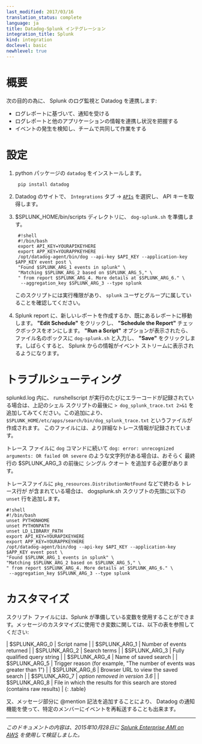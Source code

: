 ```yaml
---
last_modified: 2017/03/16
translation_status: complete
language: ja
title: Datadog-Splunk インテグレーション
integration_title: Splunk
kind: integration
doclevel: basic
newhlevel: true
---
```


<!-- ### Overview
{:#int-overview}

Connect your Splunk log monitoring to be able to:

- Get notified of your reports.
- Correlate these reports with your other metrics
- Collaborate with your team on the events -->

# 概要

次の目的の為に、 Splunk のログ監視と Datadog を連携します:

* ログレポートに基づいて、通知を受ける
* ログレポートと他のアプリケーションの情報を連携し状況を把握する
* イベントの発生を検知し、チームで共同して作業をする


<!-- ### Installation

To receive your reports from Splunk into Datadog, you need to have ```datadog``` installed:

    #!shell
    pip install datadog


Once it is done, [get your api key and an application key](https://app.datadoghq.com/account/settings#api) and drop the following ```dog-splunk.sh``` script into $SPLUNK_HOME/bin/scripts
    
    #!shell
    #!/bin/bash
    export API_KEY=YOURAPIKEYHERE
    export APP_KEY=YOURAPPKEYHERE
    /opt/datadog-agent/bin/dog --api-key $API_KEY --application-key $APP_KEY event post \
    "Found $SPLUNK_ARG_1 events in splunk" \
    "Matching $SPLUNK_ARG_2 based on $SPLUNK_ARG_5," \
    " from report $SPLUNK_ARG_4. More details at $SPLUNK_ARG_6." \
     --aggregation_key $SPLUNK_ARG_3 --type splunk


Make sure the script is executable and owned by the ```splunk``` user and group. 

Once the script is in place, create a new report or navigate to an existing report. Click the **Edit Schedule** and check the checkbox to **Schedule the Report**. When you get to the option to **Run a Script**, enter ```dog-splunk.sh``` in the Filename textbox. Click **Save** and you should see the results start appearing in your Event Stream. -->


# 設定

1. python パッケージの `datadog` をインストールします。

        pip install datadog

2. Datadog のサイトで、 `Integrations` タブ -> [`APIs`](https://app.datadoghq.com/account/settings#api) を選択し、 API キーを取得します。

3. $SPLUNK_HOME/bin/scripts ディレクトリに、 `dog-splunk.sh` を準備します。

        #!shell
        #!/bin/bash
        export API_KEY=YOURAPIKEYHERE
        export APP_KEY=YOURAPPKEYHERE
        /opt/datadog-agent/bin/dog --api-key $API_KEY --application-key $APP_KEY event post \
        "Found $SPLUNK_ARG_1 events in splunk" \
        "Matching $SPLUNK_ARG_2 based on $SPLUNK_ARG_5," \
        " from report $SPLUNK_ARG_4. More details at $SPLUNK_ARG_6." \
         --aggregation_key $SPLUNK_ARG_3 --type splunk

    このスクリプトには実行権限があり、 ```splunk``` ユーザとグループに属していることを確認してください。


4. Splunk report に、新しいレポートを作成するか、既にあるレポートに移動します。 **"Edit Schedule"** をクリックし、 **"Schedule the Report"** チェックボックスをオンにします。 **"Run a Script"** オプションが表示されたら、ファイル名のボックスに ```dog-splunk.sh``` と入力し、 **"Save"** をクリックします。しばらくすると、 Splunk からの情報がイベント ストリームに表示されるようになります。


<!-- ### Troubleshooting

If you see an error code on each run of runshellscript in splunkd.log, try adding ``` > dog_splunk_trace.txt 2>&1``` to the end of the last command. This will create a ```$SPLUNK_HOME/etc/apps/search/bin/dog_splunk_trace.txt``` file. You will get more detail about the problem in this file.

If the trace file has something like the usage help for the ```dog``` command followed by ```dog: error: unrecognized arguments: OR failed OR severe```, you probably will need to add single quotes around $SPLUNK_ARG_3 on the last line. 

If the trace file include a Traceback that ends with ```pkg_resources.DistributionNotFound``` or something similar, add 3 unsets to the top of your dog-splunk.sh script to make it look like this:

    #!shell
    #!/bin/bash
    unset PYTHONHOME
    unset PYTHONPATH
    unset LD_LIBRARY_PATH
    export API_KEY=YOURAPIKEYHERE
    export APP_KEY=YOURAPPKEYHERE
    /opt/datadog-agent/bin/dog --api-key $API_KEY --application-key $APP_KEY event post \
    "Found $SPLUNK_ARG_1 events in splunk" \
    "Matching $SPLUNK_ARG_2 based on $SPLUNK_ARG_5," \
    " from report $SPLUNK_ARG_4. More details at $SPLUNK_ARG_6." \
     --aggregation_key $SPLUNK_ARG_3 --type splunk
 -->

# トラブルシューティング

splunkd.log 内に、 runshellscript が実行のたびにエラーコードが記録されている場合は、上記のシェル スクリプトの最後に ```> dog_splunk_trace.txt 2>&1``` を追加してみてください。この追加により、 ```$SPLUNK_HOME/etc/apps/search/bin/dog_splunk_trace.txt``` というファイルが作成されます。 このファイルには、より詳細なトレース情報が記録されています。

トレース ファイルに ```dog``` コマンドに続いて ```dog: error: unrecognized arguments: OR failed OR severe``` のような文字列がある場合は、おそらく 最終行の $SPLUNK_ARG_3 の前後に シングル クオート を追加する必要があります。

トレースファイルに ```pkg_resources.DistributionNotFound``` などで終わる トレース行が が含まれている場合は、 dogsplunk.sh スクリプトの先頭に以下の `unset` 行を追加します。

    #!shell
    #!/bin/bash
    unset PYTHONHOME
    unset PYTHONPATH
    unset LD_LIBRARY_PATH
    export API_KEY=YOURAPIKEYHERE
    export APP_KEY=YOURAPPKEYHERE
    /opt/datadog-agent/bin/dog --api-key $API_KEY --application-key $APP_KEY event post \
    "Found $SPLUNK_ARG_1 events in splunk" \
    "Matching $SPLUNK_ARG_2 based on $SPLUNK_ARG_5," \
    " from report $SPLUNK_ARG_4. More details at $SPLUNK_ARG_6." \
     --aggregation_key $SPLUNK_ARG_3 --type splunk


<!-- ### Customizing

The script file uses variables made available by Splunk. If you would like to customize the message, refer to the following table of variables:


| $SPLUNK_ARG_0 | Script Name |
| $SPLUNK_ARG_1 | Number of events returned |
| $SPLUNK_ARG_2 | Search terms |
| $SPLUNK_ARG_3 | Fully qualified query string |
| $SPLUNK_ARG_4 | Name of saved search |
| $SPLUNK_ARG_5 | Trigger reason (for example, "The number of events was greater than 1") |
| $SPLUNK_ARG_6 | Browser URL to view the saved search |
| $SPLUNK_ARG_7 | *option removed in version 3.6* |
| $SPLUNK_ARG_8 | File in which the results for this search are stored (contains raw results) |
{: .table}


You can modify the text of the events by for example using datadog's @mention to notify people of these reports. -->

# カスタマイズ

スクリプト ファイルには、Splunk が準備している変数を使用することができます。メッセージのカスタマイズに使用でき変数に関しては、以下の表を参照してください:

| $SPLUNK_ARG_0 | Script name |
| $SPLUNK_ARG_1 | Number of events returned |
| $SPLUNK_ARG_2 | Search terms |
| $SPLUNK_ARG_3 | Fully qualified query string |
| $SPLUNK_ARG_4 | Name of saved search |
| $SPLUNK_ARG_5 | Trigger reason (for example, "The number of events was greater than 1") |
| $SPLUNK_ARG_6 | Browser URL to view the saved search |
| $SPLUNK_ARG_7 | *option removed in version 3.6* |
| $SPLUNK_ARG_8 | File in which the results for this search are stored (contains raw results) |
{: .table}

又、メッセージ部分に @mention 記法を追加することにより、 Datadog の通知機能を使って、特定のメンバーにイベントを再転送することも出来ます。


------

<!-- *This documentation verified on October 28, 2015 using the [Splunk Enterprise AMI on AWS](https://aws.amazon.com/marketplace/pp/B00PUXWXNE/ref=sp_mpg_product_title?ie=UTF8&sr=0-3)* -->

*このドキュメントの内容は、2015年10月28日に [Splunk Enterprise AMI on AWS][2] を使用して検証しました。*


  [1]: https://wiki.splunk.com/Community:Use_Splunk_alerts_with_scripts_to_create_a_ticket_in_your_ticketing_system
  [2]: https://aws.amazon.com/marketplace/pp/B00PUXWXNE/ref=sp_mpg_product_title?ie=UTF8&sr=0-3